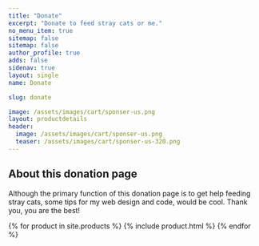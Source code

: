 ```yaml
---
title: "Donate"
excerpt: "Donate to feed stray cats or me."
no_menu_item: true
sitemap: false
sitemap: false
author_profile: true
adds: false
sidenav: true
layout: single
name: Donate

slug: donate

image: /assets/images/cart/sponser-us.png
layout: productdetails
header:
  image: /assets/images/cart/sponser-us.png
  teaser: /assets/images/cart/sponser-us-320.png
---
```


## About this donation page

Although the primary function of this donation page is to get help feeding stray cats, some tips for my web design and code, would be cool. Thank you, you are the best!

{% for product in site.products %}
  {% include product.html %}
{% endfor %}